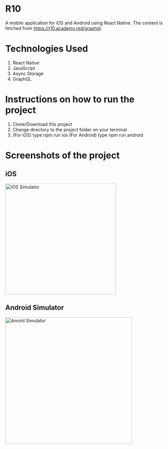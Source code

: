 # R10 

A mobile application for iOS and Android using React Native. The content is fetched from https://r10.academy.red/graphql. 

# Technologies Used 

1.	React Native  
2.	JavaScript
3.  Async Storage
4.  GraphQL


# Instructions on how to run the project 

1. Clone/Download this project
2. Change directory to the project folder on your terminal
3. (For iOS) type npm run ios
   (For Android) type npm run android


#  Screenshots of the project 

## iOS

<img width="350" alt="iOS Simulator" src="https://user-images.githubusercontent.com/47882131/74080797-afe79f00-49fc-11ea-9425-8ac1aa59a9bd.png">



## Android Simulator 

<img width="400" alt="Anroid Simulator" src="https://user-images.githubusercontent.com/47882131/74080799-b413bc80-49fc-11ea-83fc-2570ad038bfc.png">

